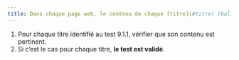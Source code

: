 ```yaml
---
title: Dans chaque page web, le contenu de chaque [titre](#titre) (balise `<hx>` ou balise possédant un attribut WAI-ARIA `role="heading"` associé à un attribut WAI-ARIA `aria-level`) est-il pertinent ?
---
```


1. Pour chaque titre identifié au test 9.1.1, vérifier que son contenu est pertinent.
2. Si c’est le cas pour chaque titre, **le test est validé**.
